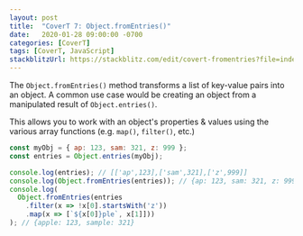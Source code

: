 ```yaml
---
layout: post
title:  "CoverT 7: Object.fromEntries()"
date:   2020-01-28 09:00:00 -0700
categories: [CoverT]
tags: [CoverT, JavaScript]
stackblitzUrl: https://stackblitz.com/edit/covert-fromentries?file=index.js
---
```


The `Object.fromEntries()` method transforms a list of key-value pairs into an object. A common use case would be creating an object from a manipulated result of `Object.entries()`.

This allows you to work with an object's properties & values using the various array functions (e.g. `map()`, `filter()`, etc.)


```javascript
const myObj = { ap: 123, sam: 321, z: 999 };
const entries = Object.entries(myObj);

console.log(entries); // [['ap',123],['sam',321],['z',999]]
console.log(Object.fromEntries(entries)); // {ap: 123, sam: 321, z: 999}
console.log(
  Object.fromEntries(entries
    .filter(x => !x[0].startsWith('z'))
    .map(x => [`${x[0]}ple`, x[1]]))
); // {apple: 123, sample: 321}

```
